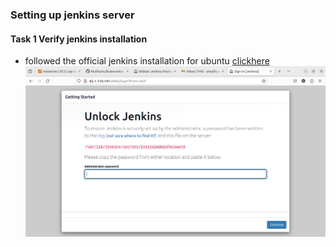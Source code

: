 ### Setting up jenkins server   

#### Task 1 Verify jenkins installation  
 - followed the official jenkins installation for ubuntu [clickhere](https://pkg.jenkins.io/debian-stable/)  
  ![pic1](/pictures/jenkins1.png)
  